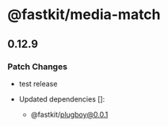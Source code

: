 # @fastkit/media-match

## 0.12.9

### Patch Changes

- test release

- Updated dependencies []:
  - @fastkit/plugboy@0.0.1
